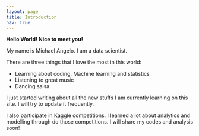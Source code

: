 ```yaml
---
layout: page
title: Introduction
nav: True
---
```


**Hello World! Nice to meet you!**

My name is Michael Angelo. I am a data scientist.

There are three things that I love the most in this world:

- Learning about coding, Machine learning and statistics
- Listening to great music
- Dancing salsa

I just started writing about all the new stuffs I am currently learning on this site. I will try to update it frequently.

I also participate in Kaggle competitions. I learned a lot about analytics and modelling through do those competitions. I will share my codes and analysis soon!
